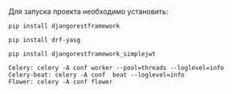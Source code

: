 Для запуска проекта необходимо установить:

    pip install djangorestframework

    pip install drf-yasg

    pip install djangorestframework_simplejwt

    Celery: celery -A conf worker --pool=threads --loglevel=info
    Celery-beat: celery -A conf  beat --loglevel=info
    Flower: celery -A conf flower